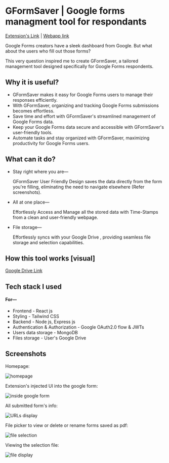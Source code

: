 # GFormSaver | Google forms managment tool for respondants

[Extension's Link](https://drive.google.com/drive/folders/1OcZWtve42-W3c9Qc8X0OHsFMpNZVxxRl?usp=sharing) | [Webapp link](https://google-form-saver.vercel.app)

Google Forms creators have a sleek dashboard from Google. But what about the users who fill out those forms?

This very question inspired me to create GFormSaver, a tailored management tool designed specifically for Google Forms respondents.

## Why it is useful?

- GFormSaver makes it easy for Google Forms users to manage their responses efficiently.
- With GFormSaver, organizing and tracking Google Forms submissions becomes effortless.
- Save time and effort with GFormSaver's streamlined management of Google Forms data.
- Keep your Google Forms data secure and accessible with GFormSaver's user-friendly tools.
- Automate tasks and stay organized with GFormSaver, maximizing productivity for Google Forms users.

## What can it do?

- Stay right where you are—

  GFormSaver User Friendly Design saves the data directly from the form you're filling, eliminating the need to navigate elsewhere (Refer screenshots).

- All at one place—

  Effortlessly Access and Manage all the stored data with Time-Stamps from a clean and user-friendly webpage.

- File storage—

  Effortlessly syncs with your Google Drive , providing seamless file storage and selection capabilities.

## How this tool works [visual]

[Google Drive Link]()

## Tech stack I used

#### For—

- Frontend - React js
- Styling - Tailwind CSS
- Backend - Node js, Express js
- Authentication & Authorization - Google OAuth2.0 flow & JWTs
- Users data storage - MongoDB
- Files storage - User's Google Drive

## Screenshots

Homepage:

![homepage](https://github.com/durgavinay8/GForm-Saver/assets/113960662/62e6bb91-dd91-4240-a83e-d626fb5b2dc7)

Extension's injected UI into the google form:

![inside google form](https://github.com/durgavinay8/GForm-Saver/assets/113960662/bda46817-65aa-4633-9d1c-06fbd082a0de)

All submitted form's info:

![URLs display](https://github.com/durgavinay8/GForm-Saver/assets/113960662/df3f5b32-1384-4f8d-b309-942883734ad0)

File picker to view or delete or rename forms saved as pdf:

![file selection](https://github.com/durgavinay8/GForm-Saver/assets/113960662/2ff5f500-144c-4d42-a258-dfb7ec43509d)

Viewing the selection file:

![file display](https://github.com/durgavinay8/GForm-Saver/assets/113960662/7a06d837-37dd-41b7-b917-c4f003a96eda)
